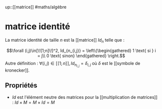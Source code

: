 up::[[matrice]]
#maths/algèbre 
# matrice identité
La matrice identité de taille $n$ est la [[matrice]] $Id_n$ telle que :

$$\forall (i,j)\in[\![1;n]\!]^2, 
Id_{n_{i,j}} = 
\left\{\begin{gathered}
1 \text{ si } i = j\\
0 \text{ sinon}
\end{gathered}
\right.$$
Autre définition : $\forall(i,j)\in[\![1;n]\!], Id_{n_{i,j}} = \delta_{i,j}$ où $\delta$ est le [[symbole de kronecker]].


## Propriétés
- $Id$ est l'élément neutre des matrices pour la [[multiplication de matrices]] : $Id\times M = M\times Id = M$
